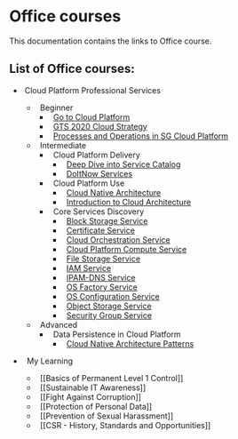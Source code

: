 # Office courses

  

This documentation contains the links to Office course.

## List of Office courses:

*  Cloud Platform Professional Services
	*   Beginner
		*   [Go to Cloud Platform](cloudPlatformProfessionalServices/beginner/goToCloudPlatform.md)
		*   [GTS 2020 Cloud Strategy](cloudPlatformProfessionalServices/beginner/gts2020CloudStrategy.md)
		*   [Processes and Operations in SG Cloud Platform](cloudPlatformProfessionalServices/beginner/processesAndOperationsInSG.md)
	*   Intermediate
		*   Cloud Platform Delivery
			*   [Deep Dive into Service Catalog](cloudPlatformProfessionalServices/intermediate/cloudPlatformDelivery/deepDiveIntoServiceCatalog.md)
			*   [DoItNow Services](cloudPlatformProfessionalServices/intermediate/cloudPlatformDelivery/doItNowService.md)
		*   Cloud Platform Use
			*   [Cloud Native Architecture](cloudPlatformProfessionalServices/intermediate/cloudPlatformUse/cloudNativeArchitecture.md)
			*   [Introduction to Cloud Architecture](cloudPlatformProfessionalServices/intermediate/cloudPlatformUse/introductionToCloudArchitecture.md)
		*   Core Services Discovery
			*   [Block Storage Service](cloudPlatformProfessionalServices/intermediate/coreServicesDiscovery/blockStorageService.md)
			*   [Certificate Service](cloudPlatformProfessionalServices/intermediate/coreServicesDiscovery/certificateService.md)
			*   [Cloud Orchestration Service](cloudPlatformProfessionalServices/intermediate/coreServicesDiscovery/cloudOrchestrationService.md)
			*   [Cloud Platform Compute Service](cloudPlatformProfessionalServices/intermediate/coreServicesDiscovery/cloudPlatformComputeService.md)
			*   [File Storage Service](cloudPlatformProfessionalServices/intermediate/coreServicesDiscovery/fileStorageService.md)
			*   [IAM Service](cloudPlatformProfessionalServices/intermediate/coreServicesDiscovery/IAMService.md)
			*   [IPAM-DNS Service](cloudPlatformProfessionalServices/intermediate/coreServicesDiscovery/IPAM_DNSService.md)
			*   [OS Factory Service](cloudPlatformProfessionalServices/intermediate/coreServicesDiscovery/OSFactoryService.md)
			*   [OS Configuration Service](cloudPlatformProfessionalServices/intermediate/coreServicesDiscovery/OSConfigurationService.md)
			*   [Object Storage Service](cloudPlatformProfessionalServices/intermediate/coreServicesDiscovery/objectStorageService.md)
			*   [Security Group Service](cloudPlatformProfessionalServices/intermediate/coreServicesDiscovery/securityGroupService.md)
	*   Advanced
		*   Data Persistence in Cloud Platform
			*   [Cloud Native Architecture Patterns](cloudPlatformProfessionalServices/advanced/dataPersistenceInCloudPlatform/cloudNativeArchitecturesPatterns.md)

*   My Learning
	*   [[Basics of Permanent Level 1 Control]]
	*   [[Sustainable IT Awareness]]
	*   [[Fight Against Corruption]]
	*   [[Protection of Personal Data]]
	*   [[Prevention of Sexual Harassment]]
	*   [[CSR - History, Standards and Opportunities]]